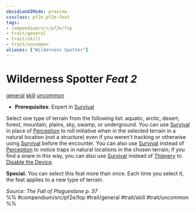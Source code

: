 ```yaml
---
obsidianUIMode: preview
cssclass: pf2e,pf2e-feat
tags:
- compendium/src/pf2e/fop
- trait/general
- trait/skill
- trait/uncommon
aliases: ["Wilderness Spotter"]
---
```

# Wilderness Spotter  *Feat 2*  
[general](../../Rules/traits/general.md)  [skill](../../Rules/traits/skill.md)  [uncommon](../../Rules/traits/uncommon.md)  

- **Prerequisites**: Expert in [Survival](../skills.md#Survival)

Select one type of terrain from the following list: aquatic, arctic, desert, forest, mountain, plains, sky, swamp, or underground. You can use [Survival](../skills.md#Survival) in place of [Perception](../skills.md#Perception) to roll initiative when in the selected terrain in a natural location (not a structure) even if you weren't tracking or otherwise using [Survival](../skills.md#Survival) before the encounter. You can also use [Survival](../skills.md#Survival) instead of [Perception](../skills.md#Perception) to notice traps in natural locations in the chosen terrain; if you find a snare in this way, you can also use [Survival](../skills.md#Survival) instead of [Thievery](../skills.md#Thievery) to [Disable the Device](../../Rules/actions/disable-a-device.md).

**Special.** You can select this feat more than once. Each time you select it, the feat applies to a new type of terrain.

*Source: The Fall of Plaguestone p. 57*  
%% #compendium/src/pf2e/fop #trait/general #trait/skill #trait/uncommon %%